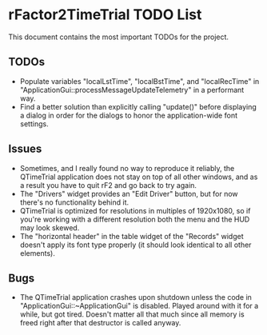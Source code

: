 # rFactor2TimeTrial TODO List

This document contains the most important TODOs for the project.

## TODOs

- Populate variables "localLstTime", "localBstTime", and "localRecTime" in "ApplicationGui::processMessageUpdateTelemetry" in a performant way.
- Find a better solution than explicitly calling "update()" before displaying a dialog in order for the dialogs to honor the application-wide font settings.

## Issues

- Sometimes, and I really found no way to reproduce it reliably, the QTimeTrial application does not stay on top of all other windows, and as a result you have to quit rF2 and go back to try again.
- The "Drivers" widget provides an "Edit Driver" button, but for now there's no functionality behind it.
- QTimeTrial is optimized for resolutions in multiples of 1920x1080, so if you're working with a different resolution both the menu and the HUD may look skewed.
- The "horizontal header" in the table widget of the "Records" widget doesn't apply its font type properly (it should look identical to all other elements).

## Bugs

- The QTimeTrial application crashes upon shutdown unless the code in "ApplicationGui::~ApplicationGui" is disabled. Played around with it for a while, but got tired. Doesn't matter all that much since all memory is freed right after that destructor is called anyway.
